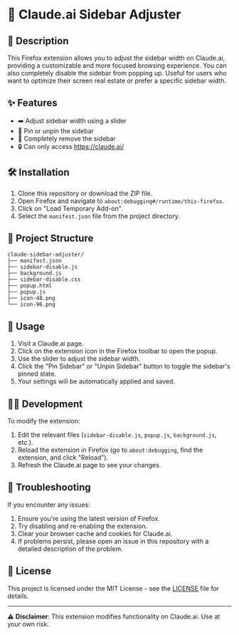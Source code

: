 # 🤖 Claude.ai Sidebar Adjuster

## 🎯 Description

This Firefox extension allows you to adjust the sidebar width on Claude.ai, providing a customizable and more focused browsing experience. You can also completely disable the sidebar from popping up. Useful for users who want to optimize their screen real estate or prefer a specific sidebar width.

## ✨ Features

- ➡️ Adjust sidebar width using a slider
- 📌 Pin or unpin the sidebar
- 🚫 Completely remove the sidebar
- 🔒 Can only access https://claude.ai/

## 🛠️ Installation

1. Clone this repository or download the ZIP file.
2. Open Firefox and navigate to `about:debugging#/runtime/this-firefox`.
3. Click on "Load Temporary Add-on".
4. Select the `manifest.json` file from the project directory.

## 📁 Project Structure

```
claude-sidebar-adjuster/
├── manifest.json
├── sidebar-disable.js
├── background.js
├── sidebar-disable.css
├── popup.html
├── popup.js
├── icon-48.png
└── icon-96.png
```

## 🔧 Usage

1. Visit a Claude.ai page.
2. Click on the extension icon in the Firefox toolbar to open the popup.
3. Use the slider to adjust the sidebar width.
4. Click the "Pin Sidebar" or "Unpin Sidebar" button to toggle the sidebar's pinned state.
5. Your settings will be automatically applied and saved.

## 👨‍💻 Development

To modify the extension:

1. Edit the relevant files (`sidebar-disable.js`, `popup.js`, `background.js`, etc.).
2. Reload the extension in Firefox (go to `about:debugging`, find the extension, and click "Reload").
3. Refresh the Claude.ai page to see your changes.

## 🐛 Troubleshooting

If you encounter any issues:

1. Ensure you're using the latest version of Firefox.
2. Try disabling and re-enabling the extension.
3. Clear your browser cache and cookies for Claude.ai.
4. If problems persist, please open an issue in this repository with a detailed description of the problem.

## 📄 License

This project is licensed under the MIT License - see the [LICENSE](LICENSE) file for details.

---

⚠️ **Disclaimer**: This extension modifies functionality on Claude.ai. Use at your own risk.